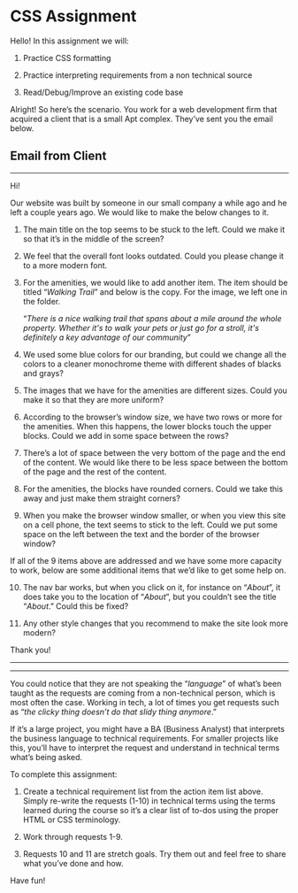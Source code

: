 # **CSS Assignment**

  

Hello! In this assignment we will:

1.  Practice CSS formatting
    
2.  Practice interpreting requirements from a non technical source
    
3.  Read/Debug/Improve an existing code base
    

  

Alright! So here’s the scenario. You work for a web development firm that acquired a client that is a small Apt complex. They’ve sent you the email below.


## Email from Client
  ------------------

Hi!

  

Our website was built by someone in our small company a while ago and he left a couple years ago. We would like to make the below changes to it.

  

1.  The main title on the top seems to be stuck to the left. Could we make it so that it’s in the middle of the screen?
    
2.  We feel that the overall font looks outdated. Could you please change it to a more modern font.
    
3.  For the amenities, we would like to add another item. The item should be titled “*Walking Trail*” and below is the copy. For the image, we left one in the folder.
    

	“*There is a nice walking trail that spans about a mile around the whole property. Whether it's to walk your pets or just go for a stroll, it's definitely a key advantage of our community*”
    

5.  We used some blue colors for our branding, but could we change all the colors to a cleaner monochrome theme with different shades of blacks and grays?
    
6.  The images that we have for the amenities are different sizes. Could you make it so that they are more uniform?
    
7.  According to the browser’s window size, we have two rows or more for the amenities. When this happens, the lower blocks touch the upper blocks. Could we add in some space between the rows?
    
8.  There’s a lot of space between the very bottom of the page and the end of the content. We would like there to be less space between the bottom of the page and the rest of the content.
    
9.  For the amenities, the blocks have rounded corners. Could we take this away and just make them straight corners?
    
10.  When you make the browser window smaller, or when you view this site on a cell phone, the text seems to stick to the left. Could we put some space on the left between the text and the border of the browser window?
    

  

If all of the 9 items above are addressed and we have some more capacity to work, below are some additional items that we’d like to get some help on.

  

10.  The nav bar works, but when you click on it, for instance on “*About*”, it does take you to the location of “*About*”, but you couldn’t see the title “*About*.” Could this be fixed?
    
11.  Any other style changes that you recommend to make the site look more modern?
    

  

Thank you!

  -------------
  
  -------------


You could notice that they are not speaking the “*language*” of what’s been taught as the requests are coming from a non-technical person, which is most often the case. Working in tech, a lot of times you get requests such as “*the clicky thing doesn’t do that slidy thing anymore*.”

If it’s a large project, you might have a BA (Business Analyst) that interprets the business language to technical requirements. For smaller projects like this, you’ll have to interpret the request and understand in technical terms what’s being asked.

  

To complete this assignment:

  

1.  Create a technical requirement list from the action item list above. Simply re-write the requests (1-10) in technical terms using the terms learned during the course so it’s a clear list of to-dos using the proper HTML or CSS terminology.
    
2.  Work through requests 1-9.
    
3.  Requests 10 and 11 are stretch goals. Try them out and feel free to share what you’ve done and how.
    

  

Have fun!
